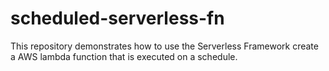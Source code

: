# scheduled-serverless-fn
This repository demonstrates how to use the Serverless Framework create a AWS lambda function that is executed on a schedule.
